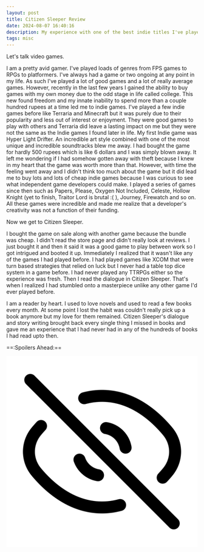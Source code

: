 ```yaml
---
layout: post
title: Citizen Sleeper Review
date: 2024-08-07 16:40:16
description: My experience with one of the best indie titles I've played.
tags: misc
---
```


Let's talk video games.

I am a pretty avid gamer. I've played loads of genres from FPS games to RPGs to platformers. I've always had a game or two ongoing at any point in my life. As such I've played a lot of good games and a lot of really average games. However, recently in the last few years I gained the ability to buy games with my own money due to the odd stage in life called college. This new found freedom and my innate inability to spend more than a couple hundred rupees at a time led me to indie games. I've played a few indie games before like Terraria and Minecraft but it was purely due to their popularity and less out of interest or enjoyment. They were good games to play with others and Terraria did leave a lasting impact on me but they were not the same as the Indie games I found later in life. My first Indie game was Hyper Light Drifter. An incredible art style combined with one of the most unique and incredible soundtracks blew me away. I had bought the game for hardly 500 rupees which is like 6 dollars and I was simply blown away. It left me wondering if I had somehow gotten away with theft because I knew in my heart that the game was worth more than that. However, with time the feeling went away and I didn't think too much about the game but it did lead me to buy lots and lots of cheap indie games because I was curious to see what independent game developers could make. I played a series of games since then such as Papers, Please, Oxygen Not Included, Celeste, Hollow Knight (yet to finish, Traitor Lord is brutal :( ), Journey, Firewatch and so on. All these games were incredible and made me realize that a developer's creativity was not a function of their funding.

Now we get to Citizen Sleeper.

I bought the game on sale along with another game because the bundle was cheap. I didn't read the store page and didn't really look at reviews. I just bought it and then it said it was a good game to play between work so I got intrigued and booted it up. Immediately I realized that it wasn't like any of the games I had played before. I had played games like XCOM that were turn based strategies that relied on luck but I never had a table top dice system in a game before. I had never played any TTRPGs either so the experience was fresh. Then I read the dialogue in Citizen Sleeper. That's when I realized I had stumbled onto a masterpiece unlike any other game I'd ever played before.

I am a reader by heart. I used to love novels and used to read a few books every month. At some point I lost the habit was couldn't really pick up a book anymore but my love for them remained. Citizen Sleeper's dialogue and story writing brought back every single thing I missed in books and gave me an experience that I had never had in any of the hundreds of books I had read upto then. 

==:Spoilers Ahead:==
<div class="spoiler">
<div class="spoiler_active">

</div>
<img class="spoiler_icon" src="/assets/img/eye-closed.svg">
</div>
